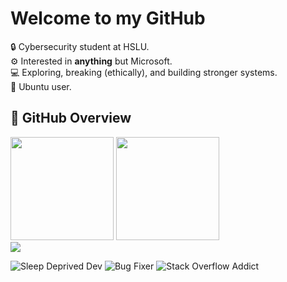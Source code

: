 # Welcome to my GitHub

🔒 Cybersecurity student at HSLU.  
⚙️ Interested in **anything** but Microsoft.  
💻 Exploring, breaking (ethically), and building stronger systems.  
🐧 Ubuntu user.  

## 🚀 GitHub Overview  

<div align="left">

  <img height="165" src="https://github-readme-stats.vercel.app/api?username=eliohz&show_icons=true&hide=prs,contribs&count_private=true&theme=dark&hide_border=true" />
  <img height="165" src="https://github-readme-stats.vercel.app/api/top-langs/?username=eliohz&layout=compact&theme=dark&hide_border=true" />

  <br>

  <a href="https://github.com/MrKrishnaAgarwal/readme-components-github">
    <img src="https://github-profile-summary-cards.vercel.app/api/cards/profile-details?username=eliohz&theme=dark&hide_border=true" />
  </a>  

</div>

![Sleep Deprived Dev](https://img.shields.io/badge/Sleep-Deprived-red)
![Bug Fixer](https://img.shields.io/badge/Bug%20Fixer-0%25-brightgreen)
![Stack Overflow Addict](https://img.shields.io/badge/StackOverflow-My%20IDE-blue)
